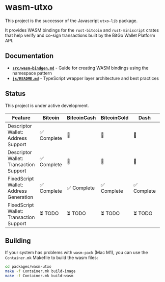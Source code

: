 # wasm-utxo

This project is the successor of the Javascript `utxo-lib` package.

It provides WASM bindings for the `rust-bitcoin` and `rust-miniscript` crates
that help verify and co-sign transactions built by the BitGo Wallet Platform API.

## Documentation

- **[`src/wasm-bindgen.md`](src/wasm-bindgen.md)** - Guide for creating WASM bindings using the namespace pattern
- **[`js/README.md`](js/README.md)** - TypeScript wrapper layer architecture and best practices

## Status

This project is under active development.

| Feature                                 | Bitcoin     | BitcoinCash | BitcoinGold | Dash        | Doge        | Litecoin    | Zcash       |
| --------------------------------------- | ----------- | ----------- | ----------- | ----------- | ----------- | ----------- | ----------- |
| Descriptor Wallet: Address Support      | ✅ Complete | 🚫          | 🚫          | 🚫          | 🚫          | 🚫          | 🚫          |
| Descriptor Wallet: Transaction Support  | ✅ Complete | 🚫          | 🚫          | 🚫          | 🚫          | 🚫          | 🚫          |
| FixedScript Wallet: Address Generation  | ✅ Complete | ✅ Complete | ✅ Complete | ✅ Complete | ✅ Complete | ✅ Complete | ✅ Complete |
| FixedScript Wallet: Transaction Support | ⏳ TODO     | ⏳ TODO     | ⏳ TODO     | ⏳ TODO     | ⏳ TODO     | ⏳ TODO     | ⏳ TODO     |

## Building

If your system has problems with `wasm-pack` (Mac M1), you can use the `Container.mk` Makefile to build the wasm files:

```bash
cd packages/wasm-utxo
make -f Container.mk build-image
make -f Container.mk build-wasm
```
